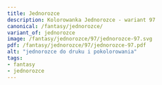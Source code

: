 ```yaml
---
title: Jednorozce
description: Kolorowanka Jednorozce - wariant 97
canonical: /fantasy/jednorozce/
variant_of: jednorozce
image: /fantasy/jednorozce/97/jednorozce-97.svg
pdf: /fantasy/jednorozce/97/jednorozce-97.pdf
alt: "jednorozce do druku i pokolorowania"
tags:
- fantasy
- jednorozce
---
```

